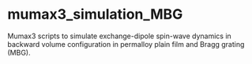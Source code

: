 # mumax3_simulation_MBG
Mumax3 scripts to simulate exchange-dipole spin-wave dynamics in backward volume configuration in permalloy plain film and Bragg grating (MBG).
